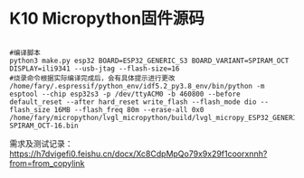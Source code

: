 # K10 Micropython固件源码

```shell

#编译脚本
python3 make.py esp32 BOARD=ESP32_GENERIC_S3 BOARD_VARIANT=SPIRAM_OCT DISPLAY=ili9341 --usb-jtag --flash-size=16
#烧录命令根据实际编译完成后，会有具体提示进行更改
/home/fary/.espressif/python_env/idf5.2_py3.8_env/bin/python -m esptool --chip esp32s3 -p /dev/ttyACM0 -b 460800 --before default_reset --after hard_reset write_flash --flash_mode dio --flash_size 16MB --flash_freq 80m --erase-all 0x0 /home/fary/micropython/lvgl_micropython/build/lvgl_micropy_ESP32_GENERIC_S3-SPIRAM_OCT-16.bin
```

需求及测试记录：https://h7dvigefi0.feishu.cn/docx/Xc8CdpMpQo79x9x29f1coorxnnh?from=from_copylink
